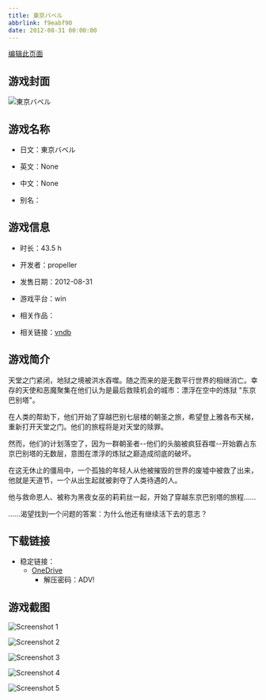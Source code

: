 ```yaml
---
title: 東京バベル
abbrlink: f9eabf90
date: 2012-08-31 00:00:00
---
```

[编辑此页面](https://github.com/ACG-3/ADV3-source/blob/main/source/_posts/games/%E9%A1%98%E3%81%84%E3%81%AE%E6%AC%A0%E7%89%87%E3%81%A8%E7%99%BD%E9%8A%80%E3%81%AE%E5%A5%91%E7%B4%84%E8%80%85.md)

## 游戏封面

![東京バベル](https://pan.timero.xyz/d/onedrive/img_lib_001/%E9%A1%98%E3%81%84%E3%81%AE%E6%AC%A0%E7%89%87%E3%81%A8%E7%99%BD%E9%8A%80%E3%81%AE%E5%A5%91%E7%B4%84%E8%80%85_cover.avif)


## 游戏名称

- 日文：東京バベル
- 英文：None
- 中文：None

- 别名：


## 游戏信息

- 时长：43.5 h
- 开发者：propeller
- 发售日期：2012-08-31
- 游戏平台：win
- 相关作品：

- 相关链接：[vndb](https://vndb.org/v9205)


## 游戏简介

天堂之门紧闭，地狱之境被洪水吞噬。随之而来的是无数平行世界的相继消亡。幸存的天使和恶魔聚集在他们认为是最后救赎机会的城市：漂浮在空中的炼狱 "东京巴别塔"。

在人类的帮助下，他们开始了穿越巴别七层楼的朝圣之旅，希望登上雅各布天梯，重新打开天堂之门。他们的旅程将是对天堂的赎罪。

然而，他们的计划落空了，因为一群朝圣者--他们的头脑被疯狂吞噬--开始霸占东京巴别塔的无数层，意图在漂浮的炼狱之巅造成彻底的破坏。

在这无休止的僵局中，一个孤独的年轻人从他被摧毁的世界的废墟中被救了出来，他就是天道节，一个从出生起就被剥夺了人类待遇的人。

他与救命恩人、被称为黑夜女巫的莉莉丝一起，开始了穿越东京巴别塔的旅程......

......渴望找到一个问题的答案：为什么他还有继续活下去的意志？




## 下载链接

- 稳定链接：
    - [OneDrive](https://pan.timero.xyz/onedrive/adv_lib_001/%E9%A1%98%E3%81%84%E3%81%AE%E6%AC%A0%E7%89%87%E3%81%A8%E7%99%BD%E9%8A%80%E3%81%AE%E5%A5%91%E7%B4%84%E8%80%85)
        - 解压密码：ADV!



## 游戏截图


![Screenshot 1](https://pan.timero.xyz/d/onedrive/img_lib_001/%E9%A1%98%E3%81%84%E3%81%AE%E6%AC%A0%E7%89%87%E3%81%A8%E7%99%BD%E9%8A%80%E3%81%AE%E5%A5%91%E7%B4%84%E8%80%85_Screenshot_1.avif)

![Screenshot 2](https://pan.timero.xyz/d/onedrive/img_lib_001/%E9%A1%98%E3%81%84%E3%81%AE%E6%AC%A0%E7%89%87%E3%81%A8%E7%99%BD%E9%8A%80%E3%81%AE%E5%A5%91%E7%B4%84%E8%80%85_Screenshot_2.avif)

![Screenshot 3](https://pan.timero.xyz/d/onedrive/img_lib_001/%E9%A1%98%E3%81%84%E3%81%AE%E6%AC%A0%E7%89%87%E3%81%A8%E7%99%BD%E9%8A%80%E3%81%AE%E5%A5%91%E7%B4%84%E8%80%85_Screenshot_3.avif)

![Screenshot 4](https://pan.timero.xyz/d/onedrive/img_lib_001/%E9%A1%98%E3%81%84%E3%81%AE%E6%AC%A0%E7%89%87%E3%81%A8%E7%99%BD%E9%8A%80%E3%81%AE%E5%A5%91%E7%B4%84%E8%80%85_Screenshot_4.avif)

![Screenshot 5](https://pan.timero.xyz/d/onedrive/img_lib_001/%E9%A1%98%E3%81%84%E3%81%AE%E6%AC%A0%E7%89%87%E3%81%A8%E7%99%BD%E9%8A%80%E3%81%AE%E5%A5%91%E7%B4%84%E8%80%85_Screenshot_5.avif)

